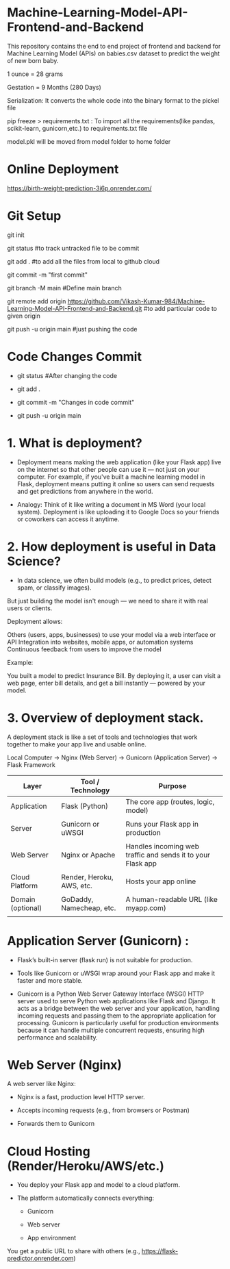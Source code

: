 # Machine-Learning-Model-API-Frontend-and-Backend

This repository contains the end to end project of frontend and backend for Machine Learning Model (APIs) on babies.csv dataset to predict the weight of new born baby.

1 ounce = 28 grams

Gestation = 9 Months (280 Days)

Serialization: It converts the whole code into the binary format to the pickel file

pip freeze > requirements.txt : To import all the requirements(like pandas, scikit-learn, gunicorn,etc.) to requirements.txt file

model.pkl will be moved from model folder to home folder

# Online Deployment

https://birth-weight-prediction-3i6p.onrender.com/

# Git Setup

git init

git status #to track untracked file to be commit

git add . #to add all the files from local to github cloud

git commit -m "first commit"

git branch -M main #Define main branch

git remote add origin https://github.com/Vikash-Kumar-984/Machine-Learning-Model-API-Frontend-and-Backend.git #to add particular code to given origin

git push -u origin main #just pushing the code

# Code Changes Commit

  * git status #After changing the code

  * git add .

  * git commit -m "Changes in code commit"

  * git push -u origin main

# 1. What is deployment?

- Deployment means making the web application (like your Flask app) live on the internet so that other people can use it — not just on your computer.
For example, if you've built a machine learning model in Flask, deployment means putting it online so users can send requests and get predictions from anywhere in the world.

- Analogy:
Think of it like writing a document in MS Word (your local system). Deployment is like uploading it to Google Docs so your friends or coworkers can access it anytime.

# 2. How deployment is useful in Data Science?

- In data science, we often build models (e.g., to predict prices, detect spam, 
or classify images).

But just building the model isn't enough — we need to share it with real 
users or clients.

Deployment allows:

Others (users, apps, businesses) to use your model via a web interface or API
Integration into websites, mobile apps, or automation systems
Continuous feedback from users to improve the model

Example:

You built a model to predict Insurance Bill. 
By deploying it, a user can visit a web page, 
enter bill details, and get a bill 
instantly — powered by your model.

# 3. Overview of deployment stack.

A deployment stack is like a set of
 tools and technologies that work 
together to make your app live and 
usable online.

Local Computer -> Nginx (Web Server) -> Gunicorn (Application Server) -> Flask Framework

| Layer                  | Tool / Technology                | Purpose                                                     | 
|------------------------| ---------------------------------| ------------------------------------------------------------| 
| Application            | Flask (Python)                   | The core app (routes, logic, model)                         | 
|                        |                                  |                                                             | 
| Server                 | Gunicorn or uWSGI                | Runs your Flask app in production                           | 
|                        |                                  |                                                             | 
| Web Server             | Nginx or Apache                  | Handles incoming web traffic and sends it to your Flask app | 
|                        |                                  |                                                             | 
| Cloud Platform         | Render, Heroku, AWS, etc.        | Hosts your app online                                       | 
|                        |                                  |                                                             | 
| Domain (optional)      | GoDaddy, Namecheap, etc.         | A human-readable URL (like myapp.com)                       | 
|                        |                                  |                                                             | 

# Application Server (Gunicorn) : 

  * Flask’s built-in server (flask run) is not suitable for production.
  
  * Tools like Gunicorn or uWSGI wrap around your Flask app and make it faster and more stable.
  
  * Gunicorn is a Python Web Server Gateway Interface (WSGI) HTTP server used to serve Python web applications like Flask and Django. It acts as a bridge between the web server and your application, handling incoming requests and passing them to the appropriate application for processing. Gunicorn is particularly useful for production environments because it can handle multiple concurrent requests, ensuring high performance and scalability.


# Web Server (Nginx)

A web server like Nginx:

 * Nginx is a fast, production level HTTP server.
 
 * Accepts incoming requests (e.g., from browsers or Postman)
 
 * Forwards them to Gunicorn

# Cloud Hosting (Render/Heroku/AWS/etc.)

 - You deploy your Flask app and model to a cloud platform.

 -  The platform automatically connects everything:
    * Gunicorn

    * Web server

    * App environment

You get a public URL to share with others 
(e.g., https://flask-predictor.onrender.com)














